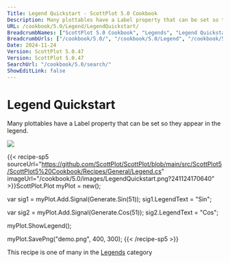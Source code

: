 ```yaml
---
Title: Legend Quickstart - ScottPlot 5.0 Cookbook
Description: Many plottables have a Label property that can be set so they appear in the legend.
URL: /cookbook/5.0/Legend/LegendQuickstart/
BreadcrumbNames: ["ScottPlot 5.0 Cookbook", "Legends", "Legend Quickstart"]
BreadcrumbUrls: ["/cookbook/5.0/", "/cookbook/5.0/Legend", "/cookbook/5.0/Legend/LegendQuickstart"]
Date: 2024-11-24
Version: ScottPlot 5.0.47
Version: ScottPlot 5.0.47
SearchUrl: "/cookbook/5.0/search/"
ShowEditLink: false
---
```



<div class='d-flex align-items-center mt-5'>
<h1 class='me-2 text-dark my-0 border-0'>Legend Quickstart</h1>
</div>

Many plottables have a Label property that can be set so they appear in the legend.

[![](/cookbook/5.0/images/LegendQuickstart.png?241124170640)](/cookbook/5.0/images/LegendQuickstart.png?241124170640)

{{< recipe-sp5 sourceUrl="https://github.com/ScottPlot/ScottPlot/blob/main/src/ScottPlot5/ScottPlot5%20Cookbook/Recipes/General/Legend.cs" imageUrl="/cookbook/5.0/images/LegendQuickstart.png?241124170640" >}}ScottPlot.Plot myPlot = new();

var sig1 = myPlot.Add.Signal(Generate.Sin(51));
sig1.LegendText = "Sin";

var sig2 = myPlot.Add.Signal(Generate.Cos(51));
sig2.LegendText = "Cos";

myPlot.ShowLegend();

myPlot.SavePng("demo.png", 400, 300);
{{< /recipe-sp5 >}}

<div class='my-5 text-center'>This recipe is one of many in the <a href='/cookbook/5.0/Legend'>Legends</a> category</div>


